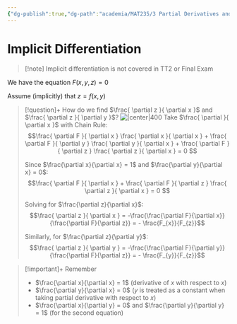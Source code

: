 ```yaml
---
{"dg-publish":true,"dg-path":"academia/MAT235/3 Partial Derivatives and the Gradient/Implicit Differentiation.md","permalink":"/academia/mat-235/3-partial-derivatives-and-the-gradient/implicit-differentiation/","tags":["lecture","math","note","university"],"created":"2024-11-11T19:05:14.357-08:00","updated":"2025-01-09T16:06:03.871-08:00"}
---
```



# Implicit Differentiation

> [!note] Implicit differentiation is not covered in TT2 or Final Exam

We have the equation $F(x, y, z) = 0$

Assume (implicitly) that $z = f(x, y)$

> [!question]+ How do we find $\frac{ \partial z }{ \partial x }$ and $\frac{ \partial z }{ \partial y }$?
> ![|center|400](https://i.imgur.com/EudLgGg.png)
> Take $\frac{ \partial }{ \partial x }$ with Chain Rule:
> $$\frac{ \partial F }{ \partial x } \frac{ \partial x }{ \partial x } + \frac{ \partial F }{ \partial y } \frac{ \partial y }{ \partial x } + \frac{ \partial F }{ \partial z } \frac{ \partial z }{ \partial x } = 0 $$
>
> Since $\frac{\partial x}{\partial x} = 1$ and $\frac{\partial y}{\partial x} = 0$:
> $$\frac{ \partial F }{ \partial x } + \frac{ \partial F }{ \partial z } \frac{ \partial z }{ \partial x } = 0 $$
>
> Solving for $\frac{\partial z}{\partial x}$:
> $$\frac{ \partial z }{ \partial x } = -\frac{\frac{\partial F}{\partial x}}{\frac{\partial F}{\partial z}} = - \frac{F_{x}}{F_{z}}$$
>
> Similarly, for $\frac{\partial z}{\partial y}$:
> $$\frac{ \partial z }{ \partial y } = -\frac{\frac{\partial F}{\partial y}}{\frac{\partial F}{\partial z}} = - \frac{F_{y}}{F_{z}}$$

> [!important]+ Remember
>
> - $\frac{\partial x}{\partial x} = 1$ (derivative of $x$ with respect to $x$)
> - $\frac{\partial y}{\partial x} = 0$ ($y$ is treated as a constant when taking partial derivative with respect to $x$)
> - $\frac{\partial x}{\partial y} = 0$ and $\frac{\partial y}{\partial y} = 1$ (for the second equation)
